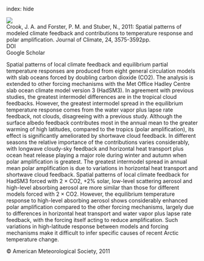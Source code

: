 index: hide

<div class="Citation">
    <div class="Citation-thumb CitationThumb-linked"  data-href="https://doi.org/10.1175/2011jcli3863.1">
      <img src="https://static.claimspace.cloud/climate-study-static/refs/thumbs/10/Crook_et_al_2011-thumb.png" />
    </div>

  <div class="Citation-body">
    <div class="Citation-text">Crook, J. A. and Forster, P. M. and Stuber, N., 2011: Spatial patterns of modeled climate feedback and contributions to temperature response and polar amplification. <span class="Article-journal">Journal of Climate, </span><span class="Article-volume">24, </span>3575-3592pp.</div>
    <div class="Citation-links">
      <div class="CitationLink" data-href="https://doi.org/10.1175/2011jcli3863.1">
        <div class="CitationLink-icon CitationLink-Doi"></div>
        <div class="CitationLink-text">DOI</div>
      </div>
      <div class="CitationLink" data-href="https://scholar.google.com/scholar?q=10.1175/2011jcli3863.1">
        <div class="CitationLink-icon CitationLink-Scholar"></div>
        <div class="CitationLink-text">Google Scholar</div>
      </div>
    </div>
  </div>
</div>

Spatial patterns of local climate feedback and equilibrium partial temperature responses are produced from eight general circulation models with slab oceans forced by doubling carbon dioxide (CO2). The analysis is extended to other forcing mechanisms with the Met Office Hadley Centre slab ocean climate model version 3 (HadSM3). In agreement with previous studies, the greatest intermodel differences are in the tropical cloud feedbacks. However, the greatest intermodel spread in the equilibrium temperature response comes from the water vapor plus lapse rate feedback, not clouds, disagreeing with a previous study. Although the surface albedo feedback contributes most in the annual mean to the greater warming of high latitudes, compared to the tropics (polar amplification), its effect is significantly ameliorated by shortwave cloud feedback. In different seasons the relative importance of the contributions varies considerably, with longwave cloudy-sky feedback and horizontal heat transport plus ocean heat release playing a major role during winter and autumn when polar amplification is greatest. The greatest intermodel spread in annual mean polar amplification is due to variations in horizontal heat transport and shortwave cloud feedback. Spatial patterns of local climate feedback for HadSM3 forced with 2 × CO2, +2% solar, low-level scattering aerosol and high-level absorbing aerosol are more similar than those for different models forced with 2 × CO2. However, the equilibrium temperature response to high-level absorbing aerosol shows considerably enhanced polar amplification compared to the other forcing mechanisms, largely due to differences in horizontal heat transport and water vapor plus lapse rate feedback, with the forcing itself acting to reduce amplification. Such variations in high-latitude response between models and forcing mechanisms make it difficult to infer specific causes of recent Arctic temperature change.

<div class="Citation-copy">
&copy; American Meteorological Society, 2011
</div>